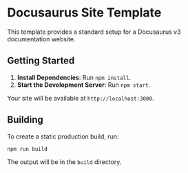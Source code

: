 # Docusaurus Site Template

This template provides a standard setup for a Docusaurus v3 documentation website.

## Getting Started

1.  **Install Dependencies**: Run `npm install`.
2.  **Start the Development Server**: Run `npm start`.

Your site will be available at `http://localhost:3000`.

## Building

To create a static production build, run:

```bash
npm run build
```

The output will be in the `build` directory.
